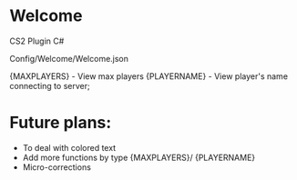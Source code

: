# Welcome
CS2 Plugin C#

Config/Welcome/Welcome.json

{MAXPLAYERS} - View max players
{PLAYERNAME} - View player's name connecting to server;

# Future plans:
- To deal with colored text
- Add more functions by type {MAXPLAYERS}/ {PLAYERNAME}
- Micro-corrections
